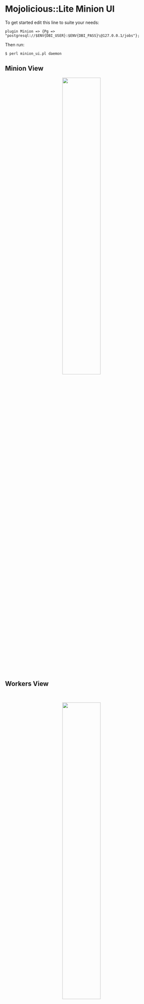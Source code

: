 # Mojolicious::Lite Minion UI

To get started edit this line to suite your needs:

```
plugin Minion => {Pg => "postgresql://$ENV{DBI_USER}:$ENV{DBI_PASS}\@127.0.0.1/jobs"};
```
  
Then run:

```
$ perl minion_ui.pl daemon
```

## Minion View

<p align="center">
<img  align="middle" src="http://bmedley.org/minion_ui_minion.png" width="50%" height="50%">
</p>

## Workers View
<br>

<p align="center">
<img  align="middle" src="http://bmedley.org/minion_ui_workers.png" width="50%" height="50%">
</p>

Released under the same terms as Perl itself.

Copyright (c) 2015 Brian Medley
